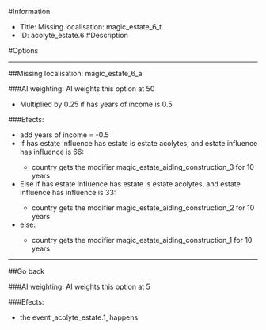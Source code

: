 #Information
 - Title: Missing localisation: magic_estate_6_t
 - ID: acolyte_estate.6
#Description

#Options

___
##Missing localisation: magic_estate_6_a

###AI weighting:
AI weights this option at 50
 - Multiplied by 0.25 if has years of income is 0.5


###Efects:<ul><li>add years of income = -0.5</li><li>If has estate influence has estate is estate acolytes, and estate influence has influence is 66:</li><ul><li>country gets the modifier magic_estate_aiding_construction_3 for 10 years</li></ul><li>Else if has estate influence has estate is estate acolytes, and estate influence has influence is 33:</li><ul><li>country gets the modifier magic_estate_aiding_construction_2 for 10 years</li></ul><li>else:</li><ul><li>country gets the modifier magic_estate_aiding_construction_1 for 10 years</li></ul></ul>

___
##Go back

###AI weighting:
AI weights this option at 5


###Efects:<ul><li>the event ˻acolyte_estate.1˼ happens</li></ul>
